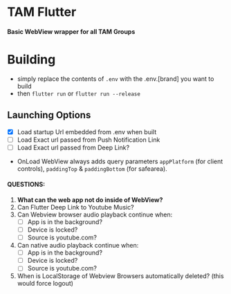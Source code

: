 # TAM Flutter
#### Basic WebView wrapper for all TAM Groups

# Building
- simply replace the contents of `.env` with the .env.[brand] you want to build
- then `flutter run` or `flutter run --release`

## Launching Options
- [x] Load startup Url embedded from .env when built  
- [ ] Load Exact url passed from Push Notification Link
- [ ] Load Exact url passed from Deep Link?
- OnLoad WebView always adds query parameters `appPlatform` (for client controls), `paddingTop` & `paddingBottom` (for safearea).


#### QUESTIONS:
1. **What can the web app not do inside of WebView?**
2. Can Flutter Deep Link to Youtube Music? 
3. Can Webview browser audio playback continue when:
    - [ ] App is in the background?
    - [ ] Device is locked?
    - [ ] Source is youtube.com?
4. Can native audio playback continue when:
   - [ ] App is in the background?
   - [ ] Device is locked?
   - [ ] Source is youtube.com?
5. When is LocalStorage of Webview Browsers automatically deleted? (this would force logout) 
